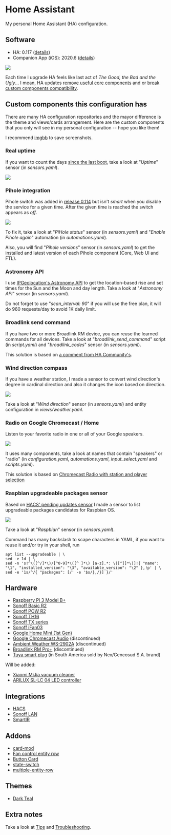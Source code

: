 # Home Assistant

My personal Home Assistant (HA) configuration.

## Software

* HA: 0.117 ([details](https://www.home-assistant.io/blog/2020/10/28/release-117/))
* Companion App (iOS): 2020.6 ([details](https://github.com/home-assistant/iOS/releases/tag/testflight%2F2020.6%2F15))

![](https://media1.tenor.com/images/f2fb267ad09005a703a2347e3521fa70/tenor.gif?itemid=7288512)

Each time I upgrade HA feels like last act of *The Good, the Bad and the Ugly*... I mean, HA updates [remove useful core components](https://hasspodcast.io/ha033/) and or [break custom components compatibility](https://community.home-assistant.io/t/custom-header/155399/1100).

## Custom components this configuration has

There are many HA configuration repositories and the mayor difference is the theme and views/cards arrangement. Here are the custom components that you only will see in my personal configuration -- hope you like them!

I recommend [imgbb](https://imgbb.com) to save screenshots.

### Real uptime

If you want to count the days [since the last boot](https://www.home-assistant.io/integrations/systemmonitor/), take a look at "*Uptime*" sensor (in *sensors.yaml*).

![](https://i.ibb.co/g7m9jLB/Screen-Shot-2020-09-20-at-21-30-02.png)

### Pihole integration

Pihole switch was added in [release 0.114](https://www.home-assistant.io/blog/2020/08/12/release-114/#breaking-changes) but isn't *smart* when you disable the service for a given time. After the given time is reached the switch appears as *off*.

![](https://i.ibb.co/vxmD0BC/Screen-Shot-2020-09-20-at-21-26-37.png)

To fix it, take a look at "*PiHole status*" sensor (in *sensors.yaml*) and "*Enable Pihole again*" automation (in *automations.yaml*).

Also, you will find "*Pihole versions*" sensor (in *sensors.yaml*) to get the installed and latest version of each Pihole component (Core, Web UI and FTL).

### Astronomy API

I use [IPGeolocation's Astronomy API](https://ipgeolocation.io/documentation/astronomy-api.html) to get the location-based rise and set times for the Sun and the Moon and day length. Take a look at "*Astronomy API*" sensor (in *sensors.yaml*).

Do not forget to use "*scan_interval: 90*" if you will use the free plan, it will do 960 requests/day to avoid 1K daily limit.

### Broadlink send command

If you have two or more Broadlink RM device, you can reuse the learned commands for all devices. Take a look at "*broadlink_send_command*" script (in *script.yaml*) and "*broadlink_codes*" sensor (in *sensors.yaml*).

This solution is based on [a comment from HA Community's](https://community.home-assistant.io/t/41792/9).

### Wind direction compass

If you have a weather station, I made a sensor to convert wind direction's degree in cardinal direction and also it changes the icon based on direction.

![](https://i.ibb.co/LrqkkhH/Screen-Shot-2020-08-29-at-15-52-13.png)

Take a look at "*Wind direction*" sensor (in *sensors.yaml*) and entity configuration in *views/weather.yaml*.

### Radio on Google Chromecast / Home

Listen to your favorite radio in one or all of your Google speakers.

![](https://i.ibb.co/LNSncNP/Screen-Shot-2020-09-20-at-21-17-50.png)

It uses many components, take a look at names that contain "speakers" or "radio" (in *configuration.yaml*, *automations.yaml*, *input_select.yaml* and *scripts.yaml*).

This solution is based on [Chromecast Radio with station and player selection](https://community.home-assistant.io/t//12732)

### Raspbian upgradeable packages sensor

Based on [HACS' pending updates sensor](https://hacs.xyz/docs/basic/sensor) I made a sensor to list upgradeable packages candidates for Raspbian OS.

![](https://i.ibb.co/p3mm9SX/1601517839.png)

Take a look at "*Raspbian*" sensor (in *sensors.yaml*).

Command has many backslash to scape characters in YAML, if you want to reuse it and/or try in your shell, run

```
apt list --upgradeable | \
sed -e 1d | \
sed -n 's!^\([^/]*\)/[^0-9]*\([^ ]*\) [a-z].*: \([^]]*\)]!{ "name": "\1", "installed_version": "\3", "available_version": "\2" },!p' | \
sed -e '1s/^/{ "packages": [/' -e '$s/},/}] }/'
```

## Hardware

* [Raspberry Pi 3 Model B+](https://static.raspberrypi.org/files/product-briefs/200206+Raspberry+Pi+3+Model+B+plus+Product+Brief+PRINT&DIGITAL.pdf)
* [Sonoff Basic R2](https://sonoff.tech/product/wifi-diy-smart-switches/basicr2)
* [Sonoff POW R2](https://sonoff.tech/product/wifi-diy-smart-switches/powr2)
* [Sonoff TH16](https://sonoff.tech/product/wifi-diy-smart-switches/th10-th16)
* [Sonoff TX series](https://sonoff.tech/product/wifi-smart-wall-swithes/tx-series)
* [Sonoff iFan03](https://sonoff.tech/product/wifi-diy-smart-switches/ifan03)
* [Google Home Mini (1st Gen)](https://store.google.com/us/product/google_home_mini_first_gen?hl=en-US)
* [Google Chromecast Audio](https://www.pcmag.com/reviews/google-chromecast-audio) (discontinued)
* [Ambient Weather WS-2902A](https://www.lifewire.com/ambient-weather-ws-2902a-osprey-review-4766784) (discontinued)
* [Broadlink RM Pro+](https://www.banggood.com/Broadlink-RM-Pro-Smart-Home-Automation-Phone-Wireless-Remote-Universal-Controller-EU-Plug-p-942667.html) (discontinued)
* [Tuya smart plug](https://cnshinelite.en.made-in-china.com/product/IdiQrUOYhakB/China-Tuya-APP-Au-Type-Electrical-Smart-Plug-for-Smart-Home.html) (in South America sold by Nex/Cencosud S.A. brand)

Will be added:

* [Xiaomi MiJia vacuum cleaner](https://xiaomi-mi.com/cleaning-gear/xiaomi-mijia-roborock-robot-vacuum-cleaner-white/)
* [ARILUX SL-LC 04 LED controller](https://www.banggood.com/ARILUX-SL-LC-04-Super-Mini-LED-WIFI-APP-Controller-+-Remote-Control-For-RGBW-LED-Strip-DC-9-12V-p-1060231.html)

## Integrations

* [HACS](https://hacs.xyz)
* [Sonoff LAN](https://github.com/AlexxIT/SonoffLAN)
* [SmartIR](https://github.com/smartHomeHub/SmartIR)

## Addons

* [card-mod](https://github.com/thomasloven/lovelace-card-mod)
* [Fan control entity row](https://github.com/finity69x2/fan-control-entity-row)
* [Button Card](https://github.com/custom-cards/button-card)
* [state-switch](https://github.com/thomasloven/lovelace-state-switch)
* [multiple-entity-row](https://github.com/benct/lovelace-multiple-entity-row)

## Themes

* [Dark Teal](https://github.com/aFFekopp/dark_teal)

## Extra notes

Take a look at [Tips](/utils/README.md#Tips) and [Troubleshooting](/utils/README.md#Troubleshooting).
